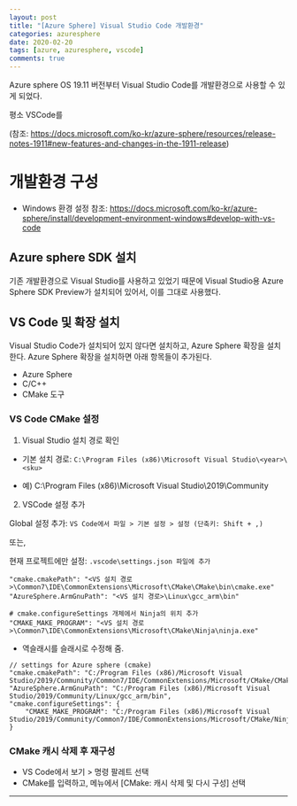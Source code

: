 ```yaml
---
layout: post
title: "[Azure Sphere] Visual Studio Code 개발환경"
categories: azuresphere
date: 2020-02-20
tags: [azure, azuresphere, vscode]
comments: true
---
```


Azure sphere OS 19.11 버전부터 Visual Studio Code를 개발환경으로 사용할 수 있게 되었다.

평소 VSCode를

(참조: https://docs.microsoft.com/ko-kr/azure-sphere/resources/release-notes-1911#new-features-and-changes-in-the-1911-release)

# 개발환경 구성

- Windows 환경 설정 참조: https://docs.microsoft.com/ko-kr/azure-sphere/install/development-environment-windows#develop-with-vs-code

## Azure sphere SDK 설치

기존 개발환경으로 Visual Studio를 사용하고 있었기 때문에 Visual Studio용 Azure Sphere SDK Preview가 설치되어 있어서, 이를 그대로 사용했다.

## VS Code 및 확장 설치

Visual Studio Code가 설치되어 있지 않다면 설치하고, Azure Sphere 확장을 설치한다.
Azure Sphere 확장을 설치하면 아래 항목들이 추가된다.

- Azure Sphere
- C/C++
- CMake 도구

### VS Code CMake 설정

1. Visual Studio 설치 경로 확인

- 기본 설치 경로: `C:\Program Files (x86)\Microsoft Visual Studio\<year>\<sku>`

- 예) C:\Program Files (x86)\Microsoft Visual Studio\2019\Community

2. VSCode 설정 추가

Global 설정 추가: `VS Code에서 파일 > 기본 설정 > 설정 (단축키: Shift + ,)`

또는,

현재 프로젝트에만 설정: `.vscode\settings.json 파일에 추가`

```
"cmake.cmakePath": "<VS 설치 경로>\Common7\IDE\CommonExtensions\Microsoft\CMake\CMake\bin\cmake.exe"
"AzureSphere.ArmGnuPath": "<VS 설치 경로>\Linux\gcc_arm\bin"

# cmake.configureSettings 개체에서 Ninja의 위치 추가
"CMAKE_MAKE_PROGRAM": "<VS 설치 경로>\Common7\IDE\CommonExtensions\Microsoft\CMake\Ninja\ninja.exe"
```

- 역슬래시를 슬래시로 수정해 줌.

```
// settings for Azure sphere (cmake)
"cmake.cmakePath": "C:/Program Files (x86)/Microsoft Visual Studio/2019/Community/Common7/IDE/CommonExtensions/Microsoft/CMake/CMake/bin/cmake.exe",
"AzureSphere.ArmGnuPath": "C:/Program Files (x86)/Microsoft Visual Studio/2019/Community/Linux/gcc_arm/bin",
"cmake.configureSettings": {
    "CMAKE_MAKE_PROGRAM": "C:/Program Files (x86)/Microsoft Visual Studio/2019/Community/Common7/IDE/CommonExtensions/Microsoft/CMake/Ninja/ninja.exe",
}
```

### CMake 캐시 삭제 후 재구성

- VS Code에서 보기 > 명령 팔레트 선택
- CMake를 입력하고, 메뉴에서 [CMake: 캐시 삭제 및 다시 구성] 선택

---
